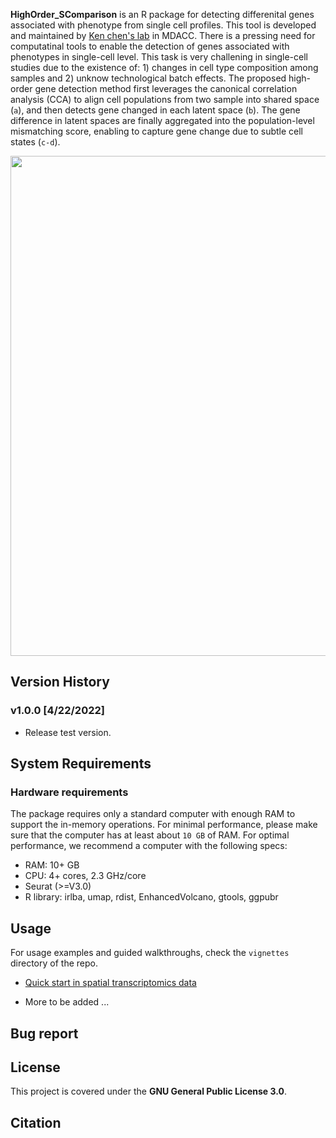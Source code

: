 **HighOrder_SComparison** is an R package for detecting differenital genes associated with phenotype from single cell profiles. This tool is developed and maintained by [Ken chen's lab](https://www.mdanderson.org/research/departments-labs-institutes/labs/ken-chen-laboratory.html) in MDACC. There is a pressing need for computatinal tools to enable the detection of genes associated with phenotypes in single-cell level. This task is very challening in single-cell studies due to the existence of: 1) changes in cell type composition among samples and 2) unknow technological batch effects. The proposed high-order gene detection method first leverages the canonical correlation analysis (CCA) to align cell populations from two sample into shared space (`a`), and then detects gene changed in each latent space (`b`). The gene difference in latent spaces are finally aggregated into the population-level mismatching score, enabling to capture gene change due to subtle cell states (`c-d`).

<image src="./doc/image/logo.png" width="800"> 
  
  
## Version History 
### v1.0.0 [4/22/2022]
* Release test version.
  
  


## System Requirements

### Hardware requirements
The package requires only a standard computer with enough RAM to support the in-memory operations. For minimal performance, please make sure that the computer has at least about `10 GB` of RAM. For optimal performance, we recommend a computer with the following specs:

* RAM: 10+ GB
* CPU: 4+ cores, 2.3 GHz/core
* Seurat (>=V3.0)
* R library: irlba, umap, rdist, EnhancedVolcano, gtools, ggpubr

## Usage 

For usage examples and guided walkthroughs, check the `vignettes` directory of the repo.

*  [Quick start in spatial transcriptomics data](https://htmlpreview.github.io/?https://github.com/KChen-lab/High_order_SComparison/blob/master/vignettes/ST_DEG.html)

*  More to be added ... 


## Bug report

## License
This project is covered under the **GNU General Public License 3.0**.

## Citation


